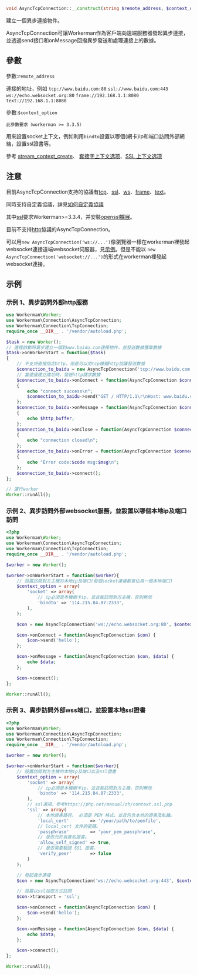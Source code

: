 ```php
void AsyncTcpConnection::__construct(string $remote_address, $context_option = null)
```
建立一個異步連接物件。

AsyncTcpConnection可讓Workerman作為客戶端向遠端服務器發起異步連接，並透過send接口和onMessage回撥異步發送和處理連接上的數據。

## 參數
參數:``` remote_address ```

連接的地址，例如
 ``` tcp://www.baidu.com:80 ```
 ``` ssl://www.baidu.com:443 ```
 ``` ws://echo.websocket.org:80 ```
 ``` frame://192.168.1.1:8080 ```
 ``` text://192.168.1.1:8080 ```

參數:``` $context_option ```

 ```此參數要求（workerman >= 3.3.5）```

用來設置socket上下文，例如利用```bindto```設置以哪個(網卡)ip和端口訪問外部網絡，設置ssl證書等。

參考 [stream_context_create](https://php.net/manual/zh/function.stream-context-create.php)、 [套接字上下文选项](https://php.net/manual/zh/context.socket.php)、[SSL 上下文选项](https://php.net/manual/zh/context.ssl.php)

## 注意

目前AsyncTcpConnection支持的協議有[tcp](https://baike.baidu.com/subview/32754/8048820.htm)、[ssl](https://baike.baidu.com/view/525499.htm)、[ws](appendices/about-ws.md)、[frame](appendices/about-frame.md)、[text](appendices/about-text.md)。

同時支持自定義協議，詳見[如何自定義協議](../protocols/how-protocols.md)

其中[ssl](https://baike.baidu.com/view/525499.htm)要求Workerman>=3.3.4，并安裝[openssl擴展](https://php.net/manual/zh/book.openssl.php)。

目前不支持[http](https://baike.baidu.com/view/9472.htm)協議的AsyncTcpConnection。

可以用```new AsyncTcpConnection('ws://...')```像瀏覽器一樣在workerman裡發起websocket連接遠端websocket伺服器，見[示例](../appendices/about-ws.md)。但是不能以 ```new AsyncTcpConnection('websocket://...')```的形式在workerman裡發起websocket連接。


## 示例

### 示例 1、異步訪問外部http服務
```php
use Workerman\Worker;
use Workerman\Connection\AsyncTcpConnection;
use Workerman\Connection\TcpConnection;
require_once __DIR__ . '/vendor/autoload.php';

$task = new Worker();
// 進程啟動時異步建立一個到www.baidu.com連接物件，並發送數據獲取數據
$task->onWorkerStart = function($task)
{
    // 不支持直接指定http，但是可以用tcp模擬http協議發送數據
    $connection_to_baidu = new AsyncTcpConnection('tcp://www.baidu.com:80');
    // 當連接建立成功時，發送http請求數據
    $connection_to_baidu->onConnect = function(AsyncTcpConnection $connection_to_baidu)
    {
        echo "connect success\n";
        $connection_to_baidu->send("GET / HTTP/1.1\r\nHost: www.baidu.com\r\nConnection: keep-alive\r\n\r\n");
    };
    $connection_to_baidu->onMessage = function(AsyncTcpConnection $connection_to_baidu, $http_buffer)
    {
        echo $http_buffer;
    };
    $connection_to_baidu->onClose = function(AsyncTcpConnection $connection_to_baidu)
    {
        echo "connection closed\n";
    };
    $connection_to_baidu->onError = function(AsyncTcpConnection $connection_to_baidu, $code, $msg)
    {
        echo "Error code:$code msg:$msg\n";
    };
    $connection_to_baidu->connect();
};

// 運行worker
Worker::runAll();
```

### 示例 2、異步訪問外部websocket服務，並設置以哪個本地ip及端口訪問
```php
<?php
use Workerman\Worker;
use Workerman\Connection\AsyncTcpConnection;
use Workerman\Connection\TcpConnection;
require_once __DIR__ . '/vendor/autoload.php';

$worker = new Worker();

$worker->onWorkerStart = function($worker){
    // 設置訪問對方主機的本地ip及端口(每個socket連接都會佔用一個本地端口)
    $context_option = array(
        'socket' => array(
            // ip必須是本機網卡ip，並且能訪問對方主機，否則無效
            'bindto' => '114.215.84.87:2333',
        ),
    );

    $con = new AsyncTcpConnection('ws://echo.websocket.org:80', $context_option);

    $con->onConnect = function(AsyncTcpConnection $con) {
        $con->send('hello');
    };

    $con->onMessage = function(AsyncTcpConnection $con, $data) {
        echo $data;
    };

    $con->connect();
};

Worker::runAll();
```


### 示例 3、異步訪問外部wss端口，並設置本地ssl證書
```php
<?php
use Workerman\Worker;
use Workerman\Connection\AsyncTcpConnection;
use Workerman\Connection\TcpConnection;
require_once __DIR__ . '/vendor/autoload.php';

$worker = new Worker();

$worker->onWorkerStart = function($worker){
    // 設置訪問對方主機的本地ip及端口以及ssl證書
    $context_option = array(
        'socket' => array(
            // ip必須是本機網卡ip，並且能訪問對方主機，否則無效
            'bindto' => '114.215.84.87:2333',
        ),
        // ssl選項，參考https://php.net/manual/zh/context.ssl.php
        'ssl' => array(
            // 本地證書路徑。 必須是 PEM 格式，並且包含本地的證書及私鑰。
            'local_cert'        => '/your/path/to/pemfile',
            // local_cert 文件的密碼。
            'passphrase'        => 'your_pem_passphrase',
            // 是否允許自簽名證書。
            'allow_self_signed' => true,
            // 是否需要驗證 SSL 證書。
            'verify_peer'       => false
        )
    );

    // 發起異步連接
    $con = new AsyncTcpConnection('ws://echo.websocket.org:443', $context_option);

    // 設置以ssl加密方式訪問
    $con->transport = 'ssl';

    $con->onConnect = function(AsyncTcpConnection $con) {
        $con->send('hello');
    };

    $con->onMessage = function(AsyncTcpConnection $con, $data) {
        echo $data;
    };

    $con->connect();
};

Worker::runAll();
```
